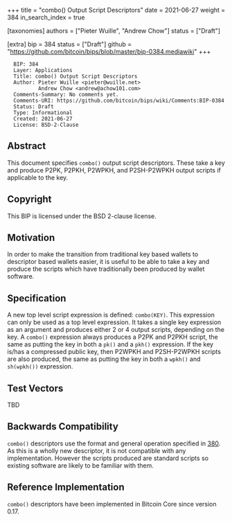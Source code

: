 +++
title = "combo() Output Script Descriptors"
date = 2021-06-27
weight = 384
in_search_index = true

[taxonomies]
authors = ["Pieter Wuille", "Andrew Chow"]
status = ["Draft"]

[extra]
bip = 384
status = ["Draft"]
github = "https://github.com/bitcoin/bips/blob/master/bip-0384.mediawiki"
+++

``` 
  BIP: 384
  Layer: Applications
  Title: combo() Output Script Descriptors
  Author: Pieter Wuille <pieter@wuille.net>
          Andrew Chow <andrew@achow101.com>
  Comments-Summary: No comments yet.
  Comments-URI: https://github.com/bitcoin/bips/wiki/Comments:BIP-0384
  Status: Draft
  Type: Informational
  Created: 2021-06-27
  License: BSD-2-Clause
```

## Abstract

This document specifies `combo()` output script descriptors. These take
a key and produce P2PK, P2PKH, P2WPKH, and P2SH-P2WPKH output scripts if
applicable to the key.

## Copyright

This BIP is licensed under the BSD 2-clause license.

## Motivation

In order to make the transition from traditional key based wallets to
descriptor based wallets easier, it is useful to be able to take a key
and produce the scripts which have traditionally been produced by wallet
software.

## Specification

A new top level script expression is defined: `combo(KEY)`. This
expression can only be used as a top level expression. It takes a single
key expression as an argument and produces either 2 or 4 output scripts,
depending on the key. A `combo()` expression always produces a P2PK and
P2PKH script, the same as putting the key in both a `pk()` and a `pkh()`
expression. If the key is/has a compressed public key, then P2WPKH and
P2SH-P2WPKH scripts are also produced, the same as putting the key in
both a `wpkh()` and `sh(wpkh())` expression.

## Test Vectors

TBD

## Backwards Compatibility

`combo()` descriptors use the format and general operation specified in
[380](bip-0380.mediawiki "wikilink"). As this is a wholly new
descriptor, it is not compatible with any implementation. However the
scripts produced are standard scripts so existing software are likely to
be familiar with them.

## Reference Implementation

`combo()` descriptors have been implemented in Bitcoin Core since
version 0.17.
